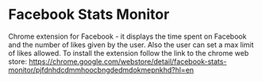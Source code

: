 # Facebook Stats Monitor
Chrome extension for Facebook - it displays the time spent on Facebook and the number of likes given  by the user. Also the user can set a max limit of likes allowed. To install the extension follow the link to the chrome web store:  https://chrome.google.com/webstore/detail/facebook-stats-monitor/pjfdnhdcdmmhoocbngdedmdokmepnkhd?hl=en
